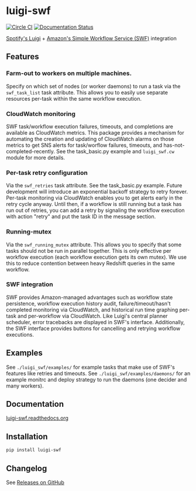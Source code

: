 luigi-swf
=========

[![Circle CI](https://circleci.com/gh/RUNDSP/luigi-swf.svg?style=svg)](https://circleci.com/gh/RUNDSP/luigi-swf) [![Documentation Status](https://readthedocs.org/projects/luigi-swf/badge/?version=stable)](https://readthedocs.org/projects/luigi-swf/?badge=stable)

[Spotify's Luigi](https://github.com/spotify/luigi) + [Amazon's Simple Workflow Service (SWF)](http://aws.amazon.com/swf/) integration

## Features

### Farm-out to workers on multiple machines.

Specify on which set of nodes (or worker daemons) to run a task via the
`swf_task_list` task attribute. This allows you to easily use separate
resources per-task within the same workflow execution.

### CloudWatch monitoring

SWF task/workflow execution failures, timeouts, and completions are available
as CloudWatch metrics. This package provides a mechanism for automating
the creation and updating of CloudWatch alarms on those metrics to get
SNS alerts for task/worflow failures, timeouts, and has-not-completed-recently.
See the task_basic.py example and `luigi_swf.cw` module for more details.

### Per-task retry configuration

Via the `swf_retries` task attribute. See the task_basic.py example. Future
development will introduce an exponential backoff strategy to retry forever.
Per-task monitoring via CloudWatch enables you to get alerts early in the
retry cycle anyway. Until then, if a workflow is still running but a task
has run out of retries, you can add a retry by signaling the workflow execution
with action "retry" and put the task ID in the message section.

### Running-mutex

Via the `swf_running_mutex` attribute. This allows you to specify that some
tasks should not be run in parallel together. This is only effective per
workflow execution (each workflow execution gets its own mutex). We use this
to reduce contention between heavy Redshift queries in the same workflow.

### SWF integration

SWF provides Amazon-managed advantages such as
workflow state persistence, workflow execution history audit,
failure/timeout/hasn't completed monitoring via CloudWatch, and historical run
time graphing per-task and per-workflow via CloudWatch. Like Luigi's central
planner scheduler, error tracebacks are displayed in SWF's interface.
Additionally, the SWF interface provides buttons for cancelling and retrying
workflow executions.

## Examples

See `./luigi_swf/examples/` for example tasks that make use of SWF's features
like retries and timeouts. See `./luigi_swf/examples/daemons/` for an example
monitrc and deploy strategy to run the daemons (one decider and many
workers).

## Documentation

[luigi-swf.readthedocs.org](http://luigi-swf.readthedocs.org/)

## Installation

```bash
pip install luigi-swf
```

## Changelog

See [Releases on GitHub](https://github.com/RUNDSP/luigi-swf/releases)
